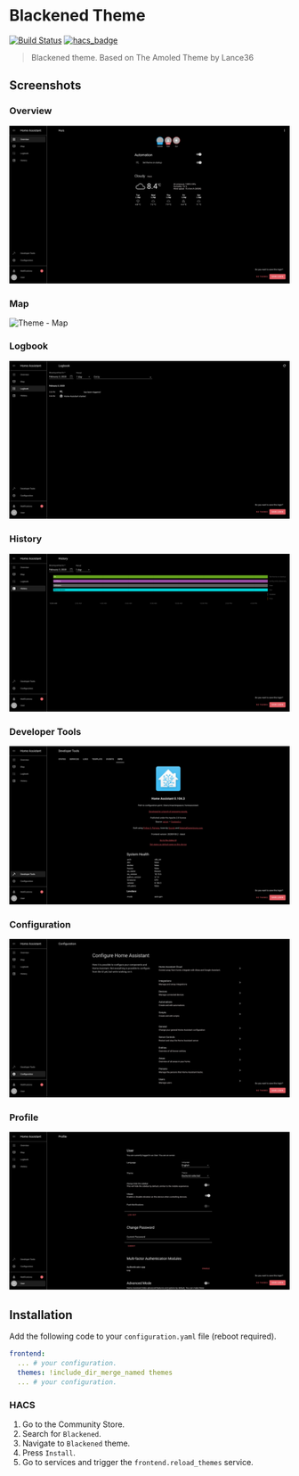 # Blackened Theme

[![Build Status](https://www.travis-ci.org/home-assistant-community-themes/blackened.svg?branch=master)](https://www.travis-ci.org/home-assistant-community-themes/blackened)
[![hacs_badge](https://img.shields.io/badge/HACS-Default-orange.svg)](https://github.com/custom-components/hacs)

> Blackened theme. Based on The Amoled Theme by Lance36

## Screenshots

### Overview

![Theme - Overview](https://raw.githubusercontent.com/home-assistant-community-themes/blackened/master/docs/theme-overview.png)

### Map

![Theme - Map](https://raw.githubusercontent.com/home-assistant-community-themes/blackened/master/docs/theme-map.png)

### Logbook

![Theme - Logbook](https://raw.githubusercontent.com/home-assistant-community-themes/blackened/master/docs/theme-logbook.png)

### History

![Theme - History](https://raw.githubusercontent.com/home-assistant-community-themes/blackened/master/docs/theme-history.png)

### Developer Tools

![Theme - Developer Tools](https://raw.githubusercontent.com/home-assistant-community-themes/blackened/master/docs/theme-developer-tools.png)

### Configuration

![Theme - Configuration](https://raw.githubusercontent.com/home-assistant-community-themes/blackened/master/docs/theme-configuration.png)

### Profile

![Theme - Profile](https://raw.githubusercontent.com/home-assistant-community-themes/blackened/master/docs/theme-profile.png)

## Installation

Add the following code to your `configuration.yaml` file (reboot required).

```yaml
frontend:
  ... # your configuration.
  themes: !include_dir_merge_named themes
  ... # your configuration.
```

### HACS

1. Go to the Community Store.
2. Search for `Blackened`.
3. Navigate to `Blackened` theme.
4. Press `Install`.
5. Go to services and trigger the `frontend.reload_themes` service.

